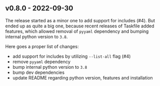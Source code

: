 ## v0.8.0 - 2022-09-30

The release started as a minor one to add support for includes (#4). But ended up as quite a big one, because recent releases of Taskfile added features, which allowed removal of `pyyaml` dependency and bumping internal python version to `3.8`.

Here goes a proper list of changes:

- add support for includes by utilizing `--list-all` flag (#4)
- remove `pyyaml` dependency
- bump internal python version to `3.8`
- bump dev dependencies
- update README regarding python version, features and installation